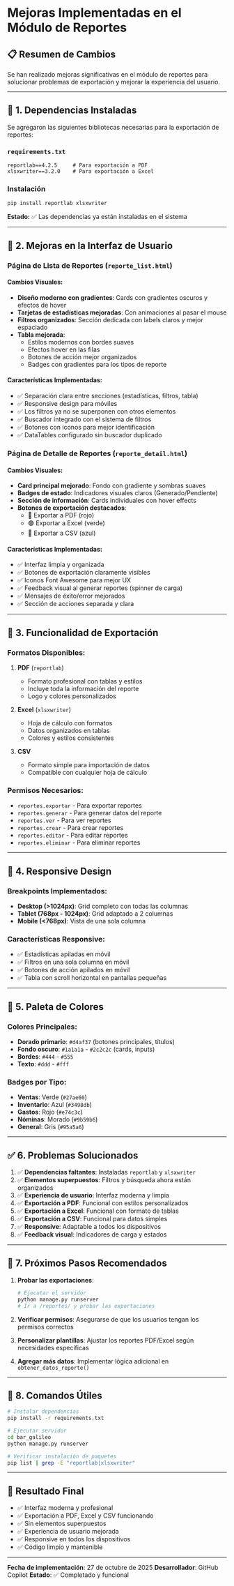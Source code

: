 # Mejoras Implementadas en el Módulo de Reportes

## 📋 Resumen de Cambios

Se han realizado mejoras significativas en el módulo de reportes para solucionar problemas de exportación y mejorar la experiencia del usuario.

---

## 🔧 1. Dependencias Instaladas

Se agregaron las siguientes bibliotecas necesarias para la exportación de reportes:

### `requirements.txt`
```
reportlab==4.2.5     # Para exportación a PDF
xlsxwriter==3.2.0    # Para exportación a Excel
```

### Instalación
```bash
pip install reportlab xlsxwriter
```

**Estado:** ✅ Las dependencias ya están instaladas en el sistema

---

## 🎨 2. Mejoras en la Interfaz de Usuario

### Página de Lista de Reportes (`reporte_list.html`)

#### Cambios Visuales:
- **Diseño moderno con gradientes**: Cards con gradientes oscuros y efectos de hover
- **Tarjetas de estadísticas mejoradas**: Con animaciones al pasar el mouse
- **Filtros organizados**: Sección dedicada con labels claros y mejor espaciado
- **Tabla mejorada**: 
  - Estilos modernos con bordes suaves
  - Efectos hover en las filas
  - Botones de acción mejor organizados
  - Badges con gradientes para los tipos de reporte

#### Características Implementadas:
- ✅ Separación clara entre secciones (estadísticas, filtros, tabla)
- ✅ Responsive design para móviles
- ✅ Los filtros ya no se superponen con otros elementos
- ✅ Buscador integrado con el sistema de filtros
- ✅ Botones con iconos para mejor identificación
- ✅ DataTables configurado sin buscador duplicado

### Página de Detalle de Reportes (`reporte_detail.html`)

#### Cambios Visuales:
- **Card principal mejorado**: Fondo con gradiente y sombras suaves
- **Badges de estado**: Indicadores visuales claros (Generado/Pendiente)
- **Sección de información**: Cards individuales con hover effects
- **Botones de exportación destacados**:
  - 🔴 Exportar a PDF (rojo)
  - 🟢 Exportar a Excel (verde)
  - 🔵 Exportar a CSV (azul)

#### Características Implementadas:
- ✅ Interfaz limpia y organizada
- ✅ Botones de exportación claramente visibles
- ✅ Iconos Font Awesome para mejor UX
- ✅ Feedback visual al generar reportes (spinner de carga)
- ✅ Mensajes de éxito/error mejorados
- ✅ Sección de acciones separada y clara

---

## 🚀 3. Funcionalidad de Exportación

### Formatos Disponibles:

1. **PDF** (`reportlab`)
   - Formato profesional con tablas y estilos
   - Incluye toda la información del reporte
   - Logo y colores personalizados

2. **Excel** (`xlsxwriter`)
   - Hoja de cálculo con formatos
   - Datos organizados en tablas
   - Colores y estilos consistentes

3. **CSV**
   - Formato simple para importación de datos
   - Compatible con cualquier hoja de cálculo

### Permisos Necesarios:
- `reportes.exportar` - Para exportar reportes
- `reportes.generar` - Para generar datos del reporte
- `reportes.ver` - Para ver reportes
- `reportes.crear` - Para crear reportes
- `reportes.editar` - Para editar reportes
- `reportes.eliminar` - Para eliminar reportes

---

## 📱 4. Responsive Design

### Breakpoints Implementados:

- **Desktop (>1024px)**: Grid completo con todas las columnas
- **Tablet (768px - 1024px)**: Grid adaptado a 2 columnas
- **Mobile (<768px)**: Vista de una sola columna

### Características Responsive:
- ✅ Estadísticas apiladas en móvil
- ✅ Filtros en una sola columna en móvil
- ✅ Botones de acción apilados en móvil
- ✅ Tabla con scroll horizontal en pantallas pequeñas

---

## 🎨 5. Paleta de Colores

### Colores Principales:
- **Dorado primario**: `#d4af37` (botones principales, títulos)
- **Fondo oscuro**: `#1a1a1a` - `#2c2c2c` (cards, inputs)
- **Bordes**: `#444` - `#555`
- **Texto**: `#ddd` - `#fff`

### Badges por Tipo:
- **Ventas**: Verde (`#27ae60`)
- **Inventario**: Azul (`#3498db`)
- **Gastos**: Rojo (`#e74c3c`)
- **Nóminas**: Morado (`#9b59b6`)
- **General**: Gris (`#95a5a6`)

---

## ✅ 6. Problemas Solucionados

1. ✅ **Dependencias faltantes**: Instaladas `reportlab` y `xlsxwriter`
2. ✅ **Elementos superpuestos**: Filtros y búsqueda ahora están organizados
3. ✅ **Experiencia de usuario**: Interfaz moderna y limpia
4. ✅ **Exportación a PDF**: Funcional con estilos personalizados
5. ✅ **Exportación a Excel**: Funcional con formato de tablas
6. ✅ **Exportación a CSV**: Funcional para datos simples
7. ✅ **Responsive**: Adaptable a todos los dispositivos
8. ✅ **Feedback visual**: Indicadores de carga y estados

---

## 🔄 7. Próximos Pasos Recomendados

1. **Probar las exportaciones**: 
   ```bash
   # Ejecutar el servidor
   python manage.py runserver
   # Ir a /reportes/ y probar las exportaciones
   ```

2. **Verificar permisos**: Asegurarse de que los usuarios tengan los permisos correctos

3. **Personalizar plantillas**: Ajustar los reportes PDF/Excel según necesidades específicas

4. **Agregar más datos**: Implementar lógica adicional en `obtener_datos_reporte()`

---

## 📝 8. Comandos Útiles

```bash
# Instalar dependencias
pip install -r requirements.txt

# Ejecutar servidor
cd bar_galileo
python manage.py runserver

# Verificar instalación de paquetes
pip list | grep -E "reportlab|xlsxwriter"
```

---

## 🎯 Resultado Final

- ✅ Interfaz moderna y profesional
- ✅ Exportación a PDF, Excel y CSV funcionando
- ✅ Sin elementos superpuestos
- ✅ Experiencia de usuario mejorada
- ✅ Responsive en todos los dispositivos
- ✅ Código limpio y mantenible

---

**Fecha de implementación**: 27 de octubre de 2025
**Desarrollador**: GitHub Copilot
**Estado**: ✅ Completado y funcional
